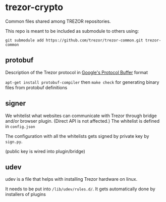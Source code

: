 trezor-crypto
=============

Common files shared among TREZOR repositories.

This repo is meant to be included as submodule to others using:

    git submodule add https://github.com/trezor/trezor-common.git trezor-common


protobuf
----

Description of the Trezor protocol in [Google's Protocol Buffer](https://developers.google.com/protocol-buffers/) format

`apt-get install protobuf-compiler` then `make check` for generating binary files from protobuf definitions


signer
---

We whitelist what websites can communicate with Trezor through bridge and/or browser plugin. (Direct API is not affected.) The whitelist is defined in `config.json`

The configuration with all the whitelists gets signed by private key  by `sign.py`.

(public key is wired into plugin/bridge)

udev
------
udev is a file that helps with installing Trezor hardware on linux.

It needs to be put into `/lib/udev/rules.d/`. It gets automatically done by installers of plugins
